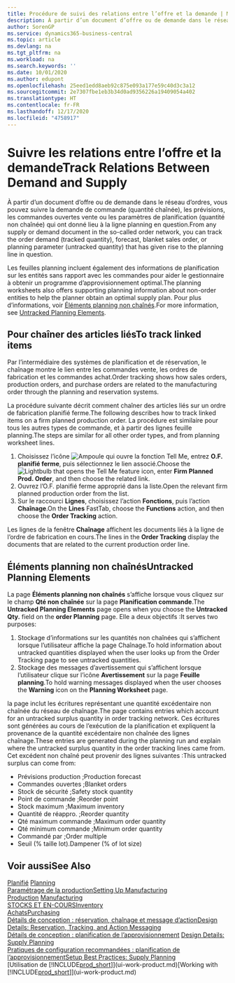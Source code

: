 ```yaml
---
title: Procédure de suivi des relations entre l’offre et la demande | Microsoft Docs
description: À partir d’un document d’offre ou de demande dans le réseau d’ordres, vous pouvez suivre la demande de commande (quantité chaînée), les prévisions, les commandes ouvertes vente ou les paramètres de planification (quantité non chaînée) qui ont donné lieu à la ligne planning en question.
author: SorenGP
ms.service: dynamics365-business-central
ms.topic: article
ms.devlang: na
ms.tgt_pltfrm: na
ms.workload: na
ms.search.keywords: ''
ms.date: 10/01/2020
ms.author: edupont
ms.openlocfilehash: 25eed1edd8aeb92c875e093a177e59c40d3c3a12
ms.sourcegitcommit: 2e7307fbe1eb3b34d0ad9356226a19409054a402
ms.translationtype: HT
ms.contentlocale: fr-FR
ms.lasthandoff: 12/17/2020
ms.locfileid: "4758917"
---
```

# <a name="track-relations-between-demand-and-supply"></a><span data-ttu-id="80671-103">Suivre les relations entre l’offre et la demande</span><span class="sxs-lookup"><span data-stu-id="80671-103">Track Relations Between Demand and Supply</span></span>
<span data-ttu-id="80671-104">À partir d’un document d’offre ou de demande dans le réseau d’ordres, vous pouvez suivre la demande de commande (quantité chaînée), les prévisions, les commandes ouvertes vente ou les paramètres de planification (quantité non chaînée) qui ont donné lieu à la ligne planning en question.</span><span class="sxs-lookup"><span data-stu-id="80671-104">From any supply or demand document in the so-called order network, you can track the order demand (tracked quantity), forecast, blanket sales order, or planning parameter (untracked quantity) that has given rise to the planning line in question.</span></span>

<span data-ttu-id="80671-105">Les feuilles planning incluent également des informations de planification sur les entités sans rapport avec les commandes pour aider le gestionnaire à obtenir un programme d’approvisionnement optimal.</span><span class="sxs-lookup"><span data-stu-id="80671-105">The planning worksheets also offers supporting planning information about non-order entities to help the planner obtain an optimal supply plan.</span></span> <span data-ttu-id="80671-106">Pour plus d’informations, voir [Éléments planning non chaînés](production-how-track-demand-supply.md#untracked-planning-elements).</span><span class="sxs-lookup"><span data-stu-id="80671-106">For more information, see [Untracked Planning Elements](production-how-track-demand-supply.md#untracked-planning-elements).</span></span>

## <a name="to-track-linked-items"></a><span data-ttu-id="80671-107">Pour chaîner des articles liés</span><span class="sxs-lookup"><span data-stu-id="80671-107">To track linked items</span></span>
<span data-ttu-id="80671-108">Par l’intermédiaire des systèmes de planification et de réservation, le chaînage montre le lien entre les commandes vente, les ordres de fabrication et les commandes achat.</span><span class="sxs-lookup"><span data-stu-id="80671-108">Order tracking shows how sales orders, production orders, and purchase orders are related to the manufacturing order through the planning and reservation systems.</span></span>

<span data-ttu-id="80671-109">La procédure suivante décrit comment chaîner des articles liés sur un ordre de fabrication planifié ferme.</span><span class="sxs-lookup"><span data-stu-id="80671-109">The following describes how to track linked items on a firm planned production order.</span></span> <span data-ttu-id="80671-110">La procédure est similaire pour tous les autres types de commande, et à partir des lignes feuille planning.</span><span class="sxs-lookup"><span data-stu-id="80671-110">The steps are similar for all other order types, and from planning worksheet lines.</span></span>

1. <span data-ttu-id="80671-111">Choisissez l’icône ![Ampoule qui ouvre la fonction Tell Me](media/ui-search/search_small.png "Dites-moi ce que vous voulez faire"), entrez **O.F. planifié ferme**, puis sélectionnez le lien associé.</span><span class="sxs-lookup"><span data-stu-id="80671-111">Choose the ![Lightbulb that opens the Tell Me feature](media/ui-search/search_small.png "Tell me what you want to do") icon, enter **Firm Planned Prod. Order**, and then choose the related link.</span></span>
2. <span data-ttu-id="80671-112">Ouvrez l’O.F. planifié ferme approprié dans la liste.</span><span class="sxs-lookup"><span data-stu-id="80671-112">Open the relevant firm planned production order from the list.</span></span>
3. <span data-ttu-id="80671-113">Sur le raccourci **Lignes**, choisissez l’action **Fonctions**, puis l’action **Chaînage**.</span><span class="sxs-lookup"><span data-stu-id="80671-113">On the **Lines** FastTab, choose the **Functions** action, and then choose the **Order Tracking** action.</span></span>

<span data-ttu-id="80671-114">Les lignes de la fenêtre **Chaînage** affichent les documents liés à la ligne de l’ordre de fabrication en cours.</span><span class="sxs-lookup"><span data-stu-id="80671-114">The lines in the **Order Tracking** display the documents that are related to the current production order line.</span></span>

## <a name="untracked-planning-elements"></a><span data-ttu-id="80671-115">Éléments planning non chaînés</span><span class="sxs-lookup"><span data-stu-id="80671-115">Untracked Planning Elements</span></span>
<span data-ttu-id="80671-116">La page **Éléments planning non chaînés** s’affiche lorsque vous cliquez sur le champ **Qté non chaînée** sur la page **Planification commande**.</span><span class="sxs-lookup"><span data-stu-id="80671-116">The **Untracked Planning Elements** page opens when you choose the **Untracked Qty.** field on the **order Planning** page.</span></span> <span data-ttu-id="80671-117">Elle a deux objectifs :</span><span class="sxs-lookup"><span data-stu-id="80671-117">It serves two purposes:</span></span>

1. <span data-ttu-id="80671-118">Stockage d’informations sur les quantités non chaînées qui s’affichent lorsque l’utilisateur affiche la page Chaînage.</span><span class="sxs-lookup"><span data-stu-id="80671-118">To hold information about untracked quantities displayed when the user looks up from the Order Tracking page to see untracked quantities.</span></span>
2. <span data-ttu-id="80671-119">Stockage des messages d’avertissement qui s’affichent lorsque l’utilisateur clique sur l’icône **Avertissement** sur la page **Feuille planning**.</span><span class="sxs-lookup"><span data-stu-id="80671-119">To hold warning messages displayed when the user chooses the **Warning** icon on the **Planning Worksheet** page.</span></span>

<span data-ttu-id="80671-120">la page inclut les écritures représentant une quantité excédentaire non chaînée du réseau de chaînage.</span><span class="sxs-lookup"><span data-stu-id="80671-120">The page contains entries which account for an untracked surplus quantity in order tracking network.</span></span> <span data-ttu-id="80671-121">Ces écritures sont générées au cours de l’exécution de la planification et expliquent la provenance de la quantité excédentaire non chaînée des lignes chaînage.</span><span class="sxs-lookup"><span data-stu-id="80671-121">These entries are generated during the planning run and explain where the untracked surplus quantity in the order tracking lines came from.</span></span> <span data-ttu-id="80671-122">Cet excédent non chaîné peut provenir des lignes suivantes :</span><span class="sxs-lookup"><span data-stu-id="80671-122">This untracked surplus can come from:</span></span>

- <span data-ttu-id="80671-123">Prévisions production ;</span><span class="sxs-lookup"><span data-stu-id="80671-123">Production forecast</span></span>
- <span data-ttu-id="80671-124">Commandes ouvertes ;</span><span class="sxs-lookup"><span data-stu-id="80671-124">Blanket orders</span></span>
- <span data-ttu-id="80671-125">Stock de sécurité ;</span><span class="sxs-lookup"><span data-stu-id="80671-125">Safety stock quantity</span></span>
- <span data-ttu-id="80671-126">Point de commande ;</span><span class="sxs-lookup"><span data-stu-id="80671-126">Reorder point</span></span>
- <span data-ttu-id="80671-127">Stock maximum ;</span><span class="sxs-lookup"><span data-stu-id="80671-127">Maximum inventory</span></span>
- <span data-ttu-id="80671-128">Quantité de réappro. ;</span><span class="sxs-lookup"><span data-stu-id="80671-128">Reorder quantity</span></span>
- <span data-ttu-id="80671-129">Qté maximum commande ;</span><span class="sxs-lookup"><span data-stu-id="80671-129">Maximum order quantity</span></span>
- <span data-ttu-id="80671-130">Qté minimum commande ;</span><span class="sxs-lookup"><span data-stu-id="80671-130">Minimum order quantity</span></span>
- <span data-ttu-id="80671-131">Commandé par ;</span><span class="sxs-lookup"><span data-stu-id="80671-131">Order multiple</span></span>
- <span data-ttu-id="80671-132">Seuil (% taille lot).</span><span class="sxs-lookup"><span data-stu-id="80671-132">Dampener (% of lot size)</span></span>

## <a name="see-also"></a><span data-ttu-id="80671-133">Voir aussi</span><span class="sxs-lookup"><span data-stu-id="80671-133">See Also</span></span>  
<span data-ttu-id="80671-134">[Planifié](production-planning.md) </span><span class="sxs-lookup"><span data-stu-id="80671-134">[Planning](production-planning.md) </span></span>  
[<span data-ttu-id="80671-135">Paramétrage de la production</span><span class="sxs-lookup"><span data-stu-id="80671-135">Setting Up Manufacturing</span></span>](production-configure-production-processes.md)  
<span data-ttu-id="80671-136">[Production](production-manage-manufacturing.md)  </span><span class="sxs-lookup"><span data-stu-id="80671-136">[Manufacturing](production-manage-manufacturing.md)  </span></span>  
[<span data-ttu-id="80671-137">STOCKS ET EN-COURS</span><span class="sxs-lookup"><span data-stu-id="80671-137">Inventory</span></span>](inventory-manage-inventory.md)  
[<span data-ttu-id="80671-138">Achats</span><span class="sxs-lookup"><span data-stu-id="80671-138">Purchasing</span></span>](purchasing-manage-purchasing.md)  
[<span data-ttu-id="80671-139">Détails de conception : réservation, chaînage et message d’action</span><span class="sxs-lookup"><span data-stu-id="80671-139">Design Details: Reservation, Tracking, and Action Messaging</span></span>](design-details-reservation-order-tracking-and-action-messaging.md)  
<span data-ttu-id="80671-140">[Détails de conception : planification de l’approvisionnement](design-details-supply-planning.md) </span><span class="sxs-lookup"><span data-stu-id="80671-140">[Design Details: Supply Planning](design-details-supply-planning.md) </span></span>  
[<span data-ttu-id="80671-141">Pratiques de configuration recommandées : planification de l’approvisionnement</span><span class="sxs-lookup"><span data-stu-id="80671-141">Setup Best Practices: Supply Planning</span></span>](setup-best-practices-supply-planning.md)  
<span data-ttu-id="80671-142">[Utilisation de [!INCLUDE[prod_short](includes/prod_short.md)]](ui-work-product.md)</span><span class="sxs-lookup"><span data-stu-id="80671-142">[Working with [!INCLUDE[prod_short](includes/prod_short.md)]](ui-work-product.md)</span></span>
